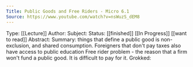 ```yaml
---
Title: Public Goods and Free Riders - Micro 6.1
Source: https://www.youtube.com/watch?v=nsWuzS_dEM8
---
```

Type: [[Lecture]] 
Author: 
Subject:
Status: [[finished]] [[In Progress]] [[want to read]]
Abstract:
Summary:
	things that define a public good is non-exclusion, and shared consumption. Foreigners that don't pay taxes also have access to public education
	Free rider problem - the reason that a firm won't fund a public good. It is difficult to pay for it. 
Grokked: